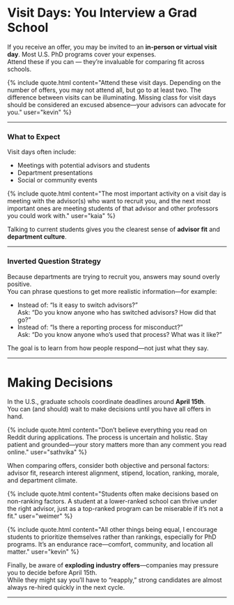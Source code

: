 # Visit Days: You Interview a Grad School

If you receive an offer, you may be invited to an **in-person or virtual visit day**. Most U.S. PhD programs cover your expenses.  
Attend these if you can — they’re invaluable for comparing fit across schools.

{% include quote.html content="Attend these visit days. Depending on the number of offers, you may not attend all, but go to at least two. The difference between visits can be illuminating. Missing class for visit days should be considered an excused absence—your advisors can advocate for you." user="kevin" %}

---

### What to Expect

Visit days often include:

- Meetings with potential advisors and students  
- Department presentations  
- Social or community events  

{% include quote.html content="The most important activity on a visit day is meeting with the advisor(s) who want to recruit you, and the next most important ones are meeting students of that advisor and other professors you could work with." user="kaia" %}

Talking to current students gives you the clearest sense of **advisor fit** and **department culture**.  

---

### Inverted Question Strategy

Because departments are trying to recruit you, answers may sound overly positive.  
You can phrase questions to get more realistic information—for example:

- Instead of: “Is it easy to switch advisors?”  
  Ask: “Do you know anyone who has switched advisors? How did that go?”  
- Instead of: “Is there a reporting process for misconduct?”  
  Ask: “Do you know anyone who’s used that process? What was it like?”

The goal is to learn from how people respond—not just what they say.

---

# Making Decisions

In the U.S., graduate schools coordinate deadlines around **April 15th**.  
You can (and should) wait to make decisions until you have all offers in hand.

{% include quote.html content="Don’t believe everything you read on Reddit during applications. The process is uncertain and holistic. Stay patient and grounded—your story matters more than any comment you read online." user="sathvika" %}

When comparing offers, consider both objective and personal factors:  
advisor fit, research interest alignment, stipend, location, ranking, morale, and department climate.

{% include quote.html content="Students often make decisions based on non-ranking factors. A student at a lower-ranked school can thrive under the right advisor, just as a top-ranked program can be miserable if it’s not a fit." user="weimer" %}

{% include quote.html content="All other things being equal, I encourage students to prioritize themselves rather than rankings, especially for PhD programs. It’s an endurance race—comfort, community, and location all matter." user="kevin" %}

Finally, be aware of **exploding industry offers**—companies may pressure you to decide before April 15th.  
While they might say you’ll have to “reapply,” strong candidates are almost always re-hired quickly in the next cycle.

---



